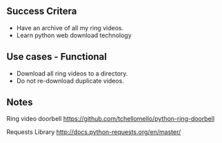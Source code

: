 ## Success Critera

* Have an archive of all my ring videos.
* Learn python web download technology


## Use cases - Functional
* Download all ring videos to a directory.
* Do not re-download duplicate videos.

## Notes

Ring video doorbell
https://github.com/tchellomello/python-ring-doorbell


Requests Library
http://docs.python-requests.org/en/master/
